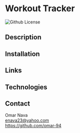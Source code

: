 # Workout Tracker
![Github License](https://img.shields.io/badge/license-MIT-blue)

## Description


## Installation


## Links


## Technologies


## Contact 
Omar Nava  
enava23@yahoo.com  
https://github.com/omar-94  